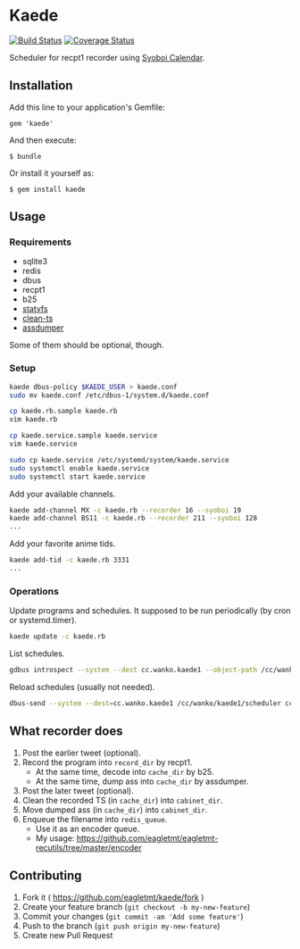 # Kaede
[![Build Status](https://api.travis-ci.org/eagletmt/kaede.svg)](https://travis-ci.org/eagletmt/kaede)
[![Coverage Status](https://coveralls.io/repos/eagletmt/kaede/badge.png)](https://coveralls.io/r/eagletmt/kaede)

Scheduler for recpt1 recorder using [Syoboi Calendar](http://cal.syoboi.jp/).

## Installation

Add this line to your application's Gemfile:

    gem 'kaede'

And then execute:

    $ bundle

Or install it yourself as:

    $ gem install kaede

## Usage
### Requirements
- sqlite3
- redis
- dbus
- recpt1
- b25
- [statvfs](https://github.com/eagletmt/eagletmt-recutils/tree/master/statvfs)
- [clean-ts](https://github.com/eagletmt/eagletmt-recutils/tree/master/clean-ts)
- [assdumper](https://github.com/eagletmt/eagletmt-recutils/tree/master/assdumper)

Some of them should be optional, though.

### Setup
```sh
kaede dbus-policy $KAEDE_USER > kaede.conf
sudo mv kaede.conf /etc/dbus-1/system.d/kaede.conf

cp kaede.rb.sample kaede.rb
vim kaede.rb

cp kaede.service.sample kaede.service
vim kaede.service

sudo cp kaede.service /etc/systemd/system/kaede.service
sudo systemctl enable kaede.service
sudo systemctl start kaede.service
```

Add your available channels.

```sh
kaede add-channel MX -c kaede.rb --recorder 16 --syoboi 19
kaede add-channel BS11 -c kaede.rb --recorder 211 --syoboi 128
...
```

Add your favorite anime tids.

```sh
kaede add-tid -c kaede.rb 3331
...
```

### Operations
Update programs and schedules. It supposed to be run periodically (by cron or systemd.timer).

```sh
kaede update -c kaede.rb
```

List schedules.

```sh
gdbus introspect --system --dest cc.wanko.kaede1 --object-path /cc/wanko/kaede1/program -r
```

Reload schedules (usually not needed).

```sh
dbus-send --system --dest=cc.wanko.kaede1 /cc/wanko/kaede1/scheduler cc.wanko.kaede1.Scheduler.Reload
```

## What recorder does
1. Post the earlier tweet (optional).
2. Record the program into `record_dir` by recpt1.
    - At the same time, decode into `cache_dir` by b25.
    - At the same time, dump ass into `cache_dir` by assdumper.
3. Post the later tweet (optional).
4. Clean the recorded TS (in `cache_dir`) into `cabinet_dir`.
5. Move dumped ass (in `cache_dir`) into `cabinet_dir`.
6. Enqueue the filename into `redis_queue`.
    - Use it as an encoder queue.
    - My usage: https://github.com/eagletmt/eagletmt-recutils/tree/master/encoder

## Contributing

1. Fork it ( https://github.com/eagletmt/kaede/fork )
2. Create your feature branch (`git checkout -b my-new-feature`)
3. Commit your changes (`git commit -am 'Add some feature'`)
4. Push to the branch (`git push origin my-new-feature`)
5. Create new Pull Request
